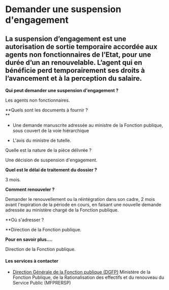 # Demander une suspension d'engagement

La suspension d’engagement est une autorisation de sortie temporaire accordée aux agents non fonctionnaires de l’Etat, pour une durée d’un an renouvelable. L’agent qui en bénéficie perd temporairement ses droits à l’avancement et à la perception du salaire.
-----------------------------------------------------------------------------------------------------------------------------------------------------------------------------------------------------------------------------------------------------------------

**Qui peut demander une suspension d'engagement ?**

Les agents non fonctionnaires.  
  
**Quels sont les documents à fournir ?  
**

*   Une demande manuscrite adressée au ministre de la Fonction publique, sous couvert de la voie hiérarchique  
    

*   L'avis du ministre de tutelle.

Quelle est la nature de la pièce délivrée ?

Une décision de suspension d'engagement.

**Quel est le délai de traitement du dossier ?**

3 mois. 

**Comment renouveler ?**

Demander le renouvellement ou la réintégration dans son cadre, 2 mois avant l'expiration de la période en cours, en faisant une nouvelle demande adressée au ministère chargé de la Fonction publique.

**Où s'adresser ?  
  
**Direction de la Fonction publique.  

**Pour en savoir plus....**

Direction de la Fonction publique.

#### Les services à contacter

*   [Direction Générale de la Fonction publique (DGFP)](../../../services/direction-generale-de-la-fonction-publique-dgfp.md) Ministère de la Fonction Publique, de la Rationalisation des effectifs et du renouveau du Service Public (MFPRERSP)